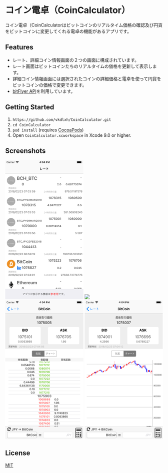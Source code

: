 # コイン電卓（CoinCalculator）
コイン電卓（CoinCalculatorはビットコインのリアルタイム価格の確認及び円貨をビットコインに変更してくれる電卓の機能があるアプリです。

## Features
* レート、詳細コイン情報画面の２つの画面に構成されています。
* レート画面はビットコインたちのリアルタイムの価格を更新して表示します。
* 詳細コイン情報画面には選択されたコインの詳細価格と電卓を使って円貨をビットコインの価格で変更できます。
* [bitFlyer API](https://lightning.bitflyer.jp/docs?lang=en)を利用しています。

## Getting Started

1. `https://github.com/vkdlxh/CoinCalculator.git`
2. `cd CoinCalculator`
3. `pod install` (requires [CocoaPods](https://cocoapods.org))
4. Open `CoinCalculator.xcworkspace` in Xcode 9.0 or higher.

## Screenshots
  <img src="https://github.com/vkdlxh/CoinCalculator/raw/master/CoinCalculator/CoinCalculator/Supporting%20Files/images/ScreenShots/RateView.png" width="250"> <span>     </span>
<img src="https://github.com/vkdlxh/CoinCalculator/raw/master/CoinCalculator/CoinCalculator/Supporting%20Files/images/ScreenShots/Calculator.png" width="250">
   <BR>
  <img src="https://github.com/vkdlxh/CoinCalculator/raw/master/CoinCalculator/CoinCalculator/Supporting%20Files/images/ScreenShots/PriceView.png" width="250">
    <img src="https://github.com/vkdlxh/CoinCalculator/raw/master/CoinCalculator/CoinCalculator/Supporting%20Files/images/ScreenShots/ChartView.png" width="250">
   <BR>


## License

[MIT](LICENSE)
